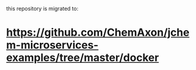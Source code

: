 this repository is migrated to: 

# https://github.com/ChemAxon/jchem-microservices-examples/tree/master/docker